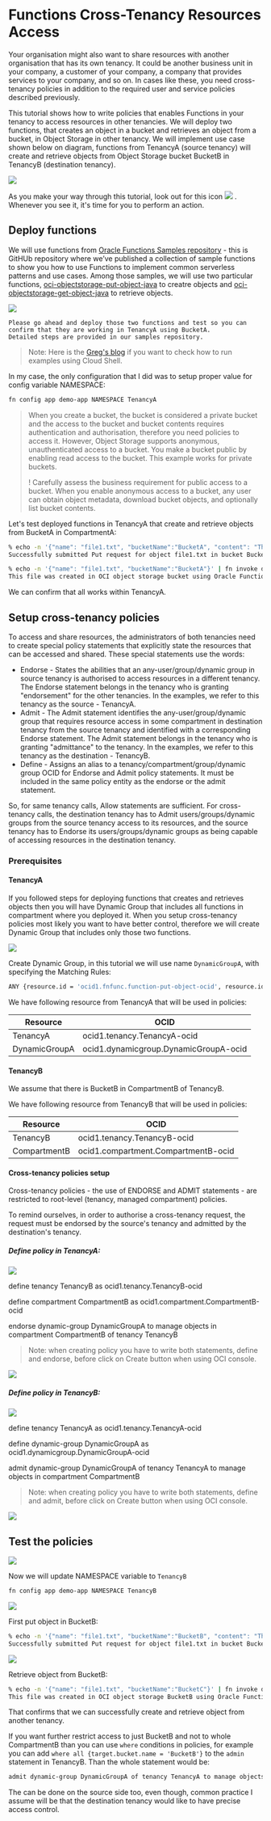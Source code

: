 # Functions Cross-Tenancy Resources Access

Your organisation might also want to share resources with another organisation that has its own tenancy. It could be another business unit in your company, a customer of your company, a company that provides services to your company, and so on. In cases like these, you need cross-tenancy policies in addition to the required user and service policies described previously.

This tutorial shows how to write policies that enables Functions in your tenancy to access resources in other tenancies. We will deploy two functions, that creates an object in a bucket and retrieves an object from a bucket, in Object Storage in other tenancy. We will implement use case shown below on diagram, functions from TenancyA (source tenancy) will create and retrieve objects from Object Storage bucket BucketB in TenancyB (destination tenancy).

![](images/cross-tenancy-usecase.png)

As you make your way through this tutorial, look out for this icon ![](images/userinput.png) . Whenever you see it, it's time for you to perform an action.

## Deploy functions

We will use functions from [Oracle Functions Samples repository](https://github.com/oracle/oracle-functions-samples) - this is GitHUb repository where we’ve published a collection of sample functions to show you how to use Functions to implement common serverless patterns and use cases. Among those samples, we will use two particular functions, [oci-objectstorage-put-object-java](https://github.com/oracle/oracle-functions-samples/tree/master/oci-objectstorage-put-object-java) to creatre objects and [oci-objectstorage-get-object-java](https://github.com/oracle/oracle-functions-samples/tree/master/oci-objectstorage-get-object-java) to retrieve objects.

![](images/userinput.png)

~~~wiki
Please go ahead and deploy those two functions and test so you can confirm that they are working in TenancyA using BucketA.
Detailed steps are provided in our samples repository.
~~~

> Note: Here is the [Greg's blog](https://blogs.oracle.com/cloud-infrastructure/oracle-functions-announcing-samples-repository-and-quick-start-with-cloud-shell) if you want to check how to run examples using Cloud Shell.

In my case, the only configuration that I did was to setup proper value for config variable NAMESPACE:

~~~sh
fn config app demo-app NAMESPACE TenancyA
~~~

> When you create a bucket, the bucket is considered a private bucket and the access to the bucket and bucket contents requires authentication and authorisation, therefore you need policies to access it. However, Object Storage supports anonymous, unauthenticated access to a bucket. You make a bucket public by enabling read access to the bucket. This example works for private buckets.
> 
> ! Carefully assess the business requirement for public access to a bucket. When you enable anonymous access to a bucket, any user can obtain object metadata, download bucket objects, and optionally list bucket contents.

Let's test deployed functions in TenancyA that create and retrieve objects from BucketA in CompartmentA:

~~~sh
% echo -n '{"name": "file1.txt", "bucketName":"BucketA", "content": "This file was created in OCI object storage bucket using Oracle Functions"}' | fn invoke demo-app oci-objectstorage-put-object-java
Successfully submitted Put request for object file1.txt in bucket BucketA. OPC reuquest ID is <unique_ID>
~~~
~~~sh
% echo -n '{"name": "file1.txt", "bucketName":"BucketA"}' | fn invoke demo-app oci-objectstorage-get-object-java
This file was created in OCI object storage bucket using Oracle Functions
~~~

We can confirm that all works within TenancyA.

## Setup cross-tenancy policies

To access and share resources, the administrators of both tenancies need to create special policy statements that explicitly state the resources that can be accessed and shared. These special statements use the words: 

* Endorse - States the abilities that an any-user/group/dynamic group in source tenancy is authorised to access resources in a different tenancy. The Endorse statement belongs in the tenancy who is granting "endorsement" for the other tenancies. In the examples, we refer to this tenancy as the source - TenancyA.
* Admit -  The Admit statement identifies the any-user/group/dynamic group that requires resource access in some compartment in destination tenancy from the source tenancy and identified with a corresponding Endorse statement. The Admit statement belongs in the tenancy who is granting "admittance" to the tenancy.  In the examples, we refer to this tenancy as the destination - TenancyB.
* Define - Assigns an alias to a tenancy/compartment/group/dynamic group OCID for Endorse and Admit policy statements. It must be included in the same policy entity as the endorse or the admit statement.

So, for same tenancy calls, Allow statements are sufficient. For cross-tenancy calls, the destination tenancy has to Admit users/groups/dynamic groups from the source tenancy access to its resources, and the source tenancy has to Endorse its users/groups/dynamic groups as being capable of accessing resources in the destination tenancy.

### Prerequisites

#### TenancyA

If you followed steps for deploying functions that creates and retrieves objects then you will have Dynamic Group that includes all functions in compartment where you deployed it. When you setup cross-tenancy policies most likely you want to have better control, therefore we will create Dynamic Group that includes only those two functions.

![](images/userinput.png)

Create Dynamic Group, in this tutorial we will use name `DynamicGroupA`, with specifying the Matching Rules:

~~~sh
ANY {resource.id = 'ocid1.fnfunc.function-put-object-ocid', resource.id = 'ocid1.fnfunc.oc1.iad.function-get-object-ocid'}
~~~

We have following resource from TenancyA that will be used in policies:

Resource  	 | OCID
------------- | -------------
TenancyA  	 | ocid1.tenancy.TenancyA-ocid
DynamicGroupA | ocid1.dynamicgroup.DynamicGroupA-ocid

#### TenancyB

We assume that there is BucketB in CompartmentB of TenancyB.

We have following resource from TenancyB that will be used in policies:

Resource  	 | OCID
------------- | -------------
TenancyB  	 | ocid1.tenancy.TenancyB-ocid
CompartmentB  | ocid1.compartment.CompartmentB-ocid

#### Cross-tenancy policies setup

Cross-tenancy policies - the use of ENDORSE and ADMIT statements - are restricted to root-level (tenancy, managed compartment) policies.

To remind ourselves, in order to authorise a cross-tenancy request, the request must be endorsed by the source's tenancy and admitted by the destination's tenancy.

##### Define policy in TenancyA:
![](images/userinput.png)

define tenancy TenancyB as ocid1.tenancy.TenancyB-ocid

define compartment CompartmentB as ocid1.compartment.CompartmentB-ocid

endorse dynamic-group DynamicGroupA to manage objects in compartment CompartmentB of tenancy TenancyB

> Note: when creating policy you have to write both statements, define and endorse, before click on Create button when using OCI console.

![](images/create-source-policies.png)

##### Define policy in TenancyB:
![](images/userinput.png)

define tenancy TenancyA as ocid1.tenancy.TenancyA-ocid

define dynamic-group DynamicGroupA as ocid1.dynamicgroup.DynamicGroupA-ocid

admit dynamic-group DynamicGroupA of tenancy TenancyA to manage objects in compartment CompartmentB

> Note: when creating policy you have to write both statements, define and admit, before click on Create button when using OCI console.

![](images/create-destination-policies.png)

## Test the policies

![](images/userinput.png) 

Now we will update NAMESPACE variable to `TenancyB`

~~~sh
fn config app demo-app NAMESPACE TenancyB
~~~

![](images/userinput.png) 

First put object in BucketB:

~~~sh
% echo -n '{"name": "file1.txt", "bucketName":"BucketB", "content": "This file was created in OCI object storage BucketB using Oracle Functions in TenancyA"}' | fn invoke demo-app oci-objectstorage-put-object-java
Successfully submitted Put request for object file1.txt in bucket BucketB. OPC request ID is <unique_ID>
~~~

![](images/userinput.png) 

Retrieve object from BucketB:

~~~sh
% echo -n '{"name": "file1.txt", "bucketName":"BucketC"}' | fn invoke demo-app oci-objectstorage-get-object-java
This file was created in OCI object storage BucketB using Oracle Functions in TenancyA
~~~

That confirms that we can successfully create and retrieve object from another tenancy.

If you want further restrict access to just BucketB and not to whole CompartmentB than you can use `where` conditions in policies, for example you can add `where all {target.bucket.name = 'BucketB'}` to the `admin` statement in TenancyB. Than the whole statement would be:

~~~sh
admit dynamic-group DynamicGroupA of tenancy TenancyA to manage objects in CompartmentB where all {target.bucket.name='BucketB'}
~~~

The can be done on the source side too, even though, common practice I assume will be that the destination tenancy would like to have precise access control.